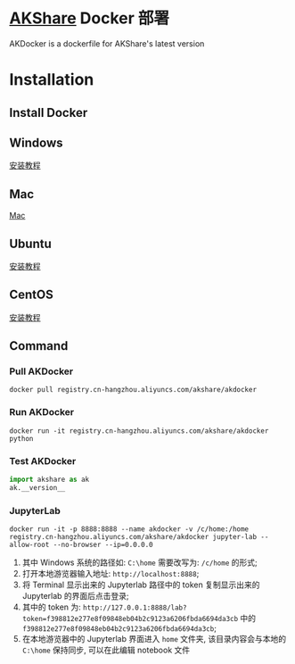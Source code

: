 # [AKShare](https://github.com/jindaxiang/akshare) Docker 部署

AKDocker is a dockerfile for AKShare's latest version

# Installation

## Install Docker

## Windows

[安装教程](https://hub.docker.com/editions/community/docker-ce-desktop-windows)

## Mac

[Mac](https://docs.docker.com/docker-for-mac/install)

## Ubuntu

[安装教程](https://docs.docker.com/engine/install/ubuntu)

## CentOS

[安装教程](https://docs.docker.com/engine/install/centos)

## Command

### Pull AKDocker

```
docker pull registry.cn-hangzhou.aliyuncs.com/akshare/akdocker
```

### Run AKDocker

```
docker run -it registry.cn-hangzhou.aliyuncs.com/akshare/akdocker python
```

### Test AKDocker

```python
import akshare as ak
ak.__version__
```

### JupyterLab

```
docker run -it -p 8888:8888 --name akdocker -v /c/home:/home registry.cn-hangzhou.aliyuncs.com/akshare/akdocker jupyter-lab --allow-root --no-browser --ip=0.0.0.0
```

1. 其中 Windows 系统的路径如: ```C:\home``` 需要改写为: ```/c/home``` 的形式;
2. 打开本地游览器输入地址: ```http://localhost:8888```;
3. 将 Terminal 显示出来的 Jupyterlab 路径中的 token 复制显示出来的 Jupyterlab 的界面后点击登录;
4. 其中的 token 为: ```http://127.0.0.1:8888/lab?token=f398812e277e8f09848eb04b2c9123a6206fbda6694da3cb``` 中的 ```f398812e277e8f09848eb04b2c9123a6206fbda6694da3cb```;
5. 在本地游览器中的 Jupyterlab 界面进入 ```home``` 文件夹, 该目录内容会与本地的 ```C:\home``` 保持同步, 可以在此编辑 notebook 文件
